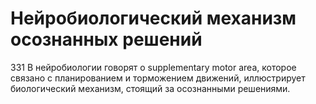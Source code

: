 # Нейробиологический механизм осознанных решений

331 В нейробиологии говорят о supplementary motor area, которое связано с планированием и торможением движений, иллюстрирует биологический механизм, стоящий за осознанными решениями.
